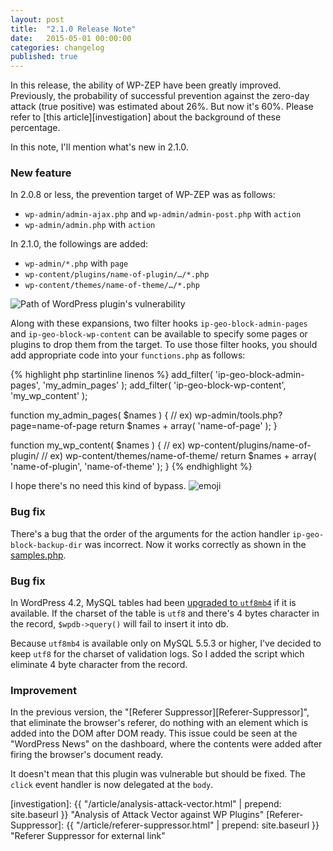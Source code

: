 ```yaml
---
layout: post
title:  "2.1.0 Release Note"
date:   2015-05-01 00:00:00
categories: changelog
published: true
---
```


In this release, the ability of WP-ZEP have been greatly improved. Previously, 
the probability of successful prevention against the zero-day attack (true 
positive) was estimated about 26%. But now it's 60%. Please refer to 
[this article][investigation] about the background of these percentage.

In this note, I'll mention what's new in 2.1.0.

<!--more-->

### New feature ###

In 2.0.8 or less, the prevention target of WP-ZEP was as follows:

* `wp-admin/admin-ajax.php` and `wp-admin/admin-post.php` with `action`
* `wp-admin/admin.php` with `action`

In 2.1.0, the followings are added:

* `wp-admin/*.php` with `page`
* `wp-content/plugins/name-of-plugin/…/*.php`
* `wp-content/themes/name-of-theme/…/*.php`

<div class="row">
  <div class="center-block" style="max-width:320px">
    <img class="img-responsive" src='{{ "/img/2015-05/vulnerable-path-e.jpg" | prepend: site.baseurl }}' alt="Path of WordPress plugin's vulnerability" />
  </div>
</div>

Along with these expansions, two filter hooks `ip-geo-block-admin-pages` and 
`ip-geo-block-wp-content` can be available to specify some pages or plugins 
to drop them from the target. To use those filter hooks, you should add 
appropriate code into your `functions.php` as follows:

{% highlight php startinline linenos %}
add_filter( 'ip-geo-block-admin-pages', 'my_admin_pages' );
add_filter( 'ip-geo-block-wp-content', 'my_wp_content' );

function my_admin_pages( $names ) {
    // ex) wp-admin/tools.php?page=name-of-page
    return $names + array( 'name-of-page' );
}

function my_wp_content( $names ) {
    // ex) wp-content/plugins/name-of-plugin/
    // ex) wp-content/themes/name-of-theme/
    return $names + array( 'name-of-plugin', 'name-of-theme' );
}
{% endhighlight %}

I hope there's no need this kind of bypass.
<span class="emoji">
![emoji](https://assets-cdn.github.com/images/icons/emoji/unicode/1f604.png)
</span>

### Bug fix ###
There's a bug that the order of the arguments for the action handler 
`ip-geo-block-backup-dir` was incorrect. Now it works correctly as shown in 
the [samples.php][samples.php].

### Bug fix ###
In WordPress 4.2, MySQL tables had been [upgraded to `utf8mb4`][utf8mb4] if 
it is available. If the charset of the table is `utf8` and there's 4 bytes 
character in the record, `$wpdb->query()` will fail to insert it into db.

Because `utf8mb4` is available only on MySQL 5.5.3 or higher, I've decided to 
keep `utf8` for the charset of validation logs. So I added the script which 
eliminate 4 byte character from the record.

### Improvement ###
In the previous version, the "[Referer Suppressor][Referer-Suppressor]", that 
eliminate the browser's referer, do nothing with an element which is added into 
the DOM after DOM ready. This issue could be seen at the "WordPress News" on 
the dashboard, where the contents were added after firing the browser's 
document ready.

It doesn't mean that this plugin was vulnerable but should be fixed.
The `click` event handler is now delegated at the `body`.

[IP-Geo-Block]:       https://wordpress.org/plugins/ip-geo-block/ "WordPress › IP Geo Block « WordPress Plugins"
[samples.php]:        https://github.com/tokkonopapa/WordPress-IP-Geo-Block/blob/master/ip-geo-block/samples.php "WordPress-IP-Geo-Block/samples.php at master - tokkonopapa/WordPress-IP-Geo-Block - GitHub"
[utf8mb4]:            https://make.wordpress.org/core/2015/04/02/the-utf8mb4-upgrade/ "WordPress › The utf8mb4 Upgrade « Make WordPress Core"
[investigation]:      {{ "/article/analysis-attack-vector.html" | prepend: site.baseurl }} "Analysis of Attack Vector against WP Plugins"
[Referer-Suppressor]: {{ "/article/referer-suppressor.html" | prepend: site.baseurl }} "Referer Suppressor for external link"
